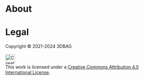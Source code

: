 # About

[//]: # (This index has been adapted from the [original]&#40;https://static.fwrite.org/2023/01/AHN_subunits_GeoTiles.zip&#41;, courtesy)

[//]: # (of the [GeoTiles]&#40;https://weblog.fwrite.org/geotiles/&#41; project, to include only the 1×1.25 km tiles &#40;i.e., the so-called)

[//]: # (*GeoTiles AHN2 subunits* &#40;Fig. 1&#41;&#41; which are available to download from)

[//]: # (its [website]&#40;https://geotiles.citg.tudelft.nl/&#41;.)

[//]: # ()
[//]: # (For more information regarding the GeoTiles tiling schema, please refer to the)

[//]: # (relevant [documentation]&#40;https://weblog.fwrite.org/kaartbladen/&#41;.)

# Legal

Copyright © 2021-2024 3DBAG
<br>
<br>
<a rel="license" href="https://creativecommons.org/licenses/by/4.0/">
<img alt="Creative Commons License" style="border-width:0; height: 31px" src="https://mirrors.creativecommons.org/presskit/buttons/88x31/svg/by.svg" />
</a>
<br>
This work is licensed under a <a rel="license" href="https://creativecommons.org/licenses/by/4.0/">Creative Commons
Attribution 4.0 International License</a>.
